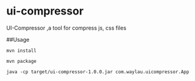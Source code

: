 ui-compressor
=============

UI-Compressor ,a tool for compress js, css files

##Usage


	mvn install

	mvn package

	java -cp target/ui-compressor-1.0.0.jar com.waylau.uicompressor.App